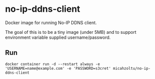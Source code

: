 # no-ip-ddns-client
Docker image for running No-IP DDNS client.

The goal of this is to be a tiny image (under 5MB) and to support environment variable supplied username/password.

## Run
```
docker container run -d --restart always -e 'USERNAME=name@example.com' -e 'PASSWORD=s3cret' micahzoltu/no-ip-ddns-client
```
